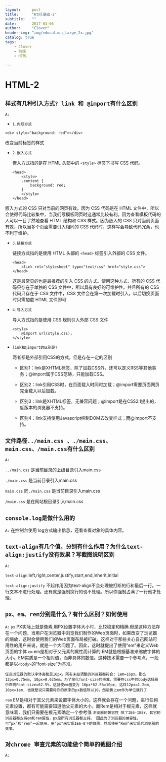 ```yaml
---
layout:     post
title:      "Html基础-2"
subtitle:   ""
date:       2017-03-06
author:     "Clover"
header-img: "img/education_large_2x.jpg"
catalog: true
tags:
    - Clover
    - 前端
    - HTML

---
```


# HTML-2

## `样式有几种引入方式? link 和 @import有什么区别`

`A:`

* `1.内联方式`

```
<div style="background: red"></div>
```
改变当前标签的样式

* `2.嵌入方式`

	嵌入方式指的是在 HTML 头部中的 `<style>` 标签下书写 CSS 代码。

    ```
    <head>
        <style>
        .content {
            background: red;
        }
        </style>
    </head>
    ```
嵌入方式的 CSS 只对当前的网页有效。因为 CSS 代码是在 HTML 文件中，所以会使得代码比较集中，当我们写模板网页时这通常比较有利。因为查看模板代码的人可以一目了然地查看 HTML 结构和 CSS 样式。因为嵌入的 CSS 只对当前页面有效，所以当多个页面需要引入相同的 CSS 代码时，这样写会导致代码冗余，也不利于维护。

* `3.链接方式`

	链接方式指的是使用 HTML 头部的 `<head>` 标签引入外部的 CSS 文件。

    ```
    <head>
        <link rel="stylesheet" type="text/css" href="style.css">
    </head>
    ```

    这是最常见的也是最推荐的引入 CSS 的方式。使用这种方式，所有的 CSS 代码只存在于单独的 CSS 文件中，所以具有良好的可维护性。并且所有的 CSS 代码只存在于 CSS 文件中，CSS 文件会在第一次加载时引入，以后切换页面时只需加载 HTML 文件即可

* `4.导入方式`

	导入方式指的是使用 CSS 规则引入外部 CSS 文件
    ```
    <style>
        @import url(style.css);
    </style>
    ```

* `link和@import的区别是?`

	两者都是外部引用CSS的方式，但是存在一定的区别

	* 区别1：link是XHTML标签，除了加载CSS外，还可以定义RSS等其他事务；@import属于CSS范畴，只能加载CSS。

	* 区别2：link引用CSS时，在页面载入时同时加载；@import需要页面网页完全载入以后加载。

	* 区别3：link是XHTML标签，无兼容问题；@import是在CSS2.1提出的，低版本的浏览器不支持。

	* 区别4：link支持使用Javascript控制DOM去改变样式；而@import不支持。



## `文件路径../main.css 、./main.css、main.css、/main.css有什么区别`
`A:` 

`../main.css` 是当前目录的上级目录引入main.css

`./main.css` 是当前目录引入main.css

`main.css` 同`./main.css` 是当前目录引入main.css

`/main.css` 是在网站根目录引入main.css

## `console.log是做什么用的`
`A:`
在控制台使用 log方式输出信息，还看查看对象的具体内容。

## `text-align有几个值，分别有什么作用？为什么text-align:justify没有效果？写截图说明区别`
`A:`

`text-align`:left,right,center,justify,start,end,inherit,initial

`text-align:justify` 不起作用因为text-align不会处理被打断的行和最后一行。一行文本不进行处理。还有就是强制换行的也不处理。所以你强制占满了一行他才处理。


## `px、em、rem分别是什么？有什么区别？如何使用`
`A:`
`px` PX实际上就是像素,用PX设置字体大小时，比较稳定和精确.但是这种方法存在一个问题，当用户在浏览器中浏览我们制作的Web页面时，如果改变了浏览器的缩放，这时会使用我们的Web页面布局被打破。这样对于那些关心自己网站可用性的用户来说，就是一个大问题了。因此，这时就提出了使用“em”来定义Web页面的字体
`em` em是相对于父元素的属性而计算的.EM就是根据基准来缩放字体的大小。EM实质是一个相对值，而非具体的数值。这种技术需要一个参考点，一般都是以`<body>`的“font-size”为基准。

`任意浏览器的默认字体高都是16px。所有未经调整的浏览器都符合: 1em=16px。那么12px=0.75em, 10px=0.625em。为了简化font-size的换算，需要在css中的body选择器中声明Font-size=62.5%，这就使em值变为 16px*62.5%=10px, 这样12px=1.2em, 10px=1em, 也就是说只需要将你的原来的px数值除以10，然后换上em作为单位就行了`

`rem` EM是相对于其父元素来设置字体大小的，这样就会存在一个问题，进行任何元素设置，都有可能需要知道他父元素的大小。而Rem是相对于根元素<html>，这样就意味着，我们只需要在根元素确定一个参考值
`浏览器的兼容性 除了IE6-IE8r，其它的浏览器都支持em和rem属性，px是所有浏览器都支持。
因此为了浏览器的兼容性，可“px”和“rem”一起使用，用"px"来实现IE6-8下的效果，然后使用“Rem”来实现代浏览器的效果。`

## `对chrome 审查元素的功能做个简单的截图介绍`
`A:`